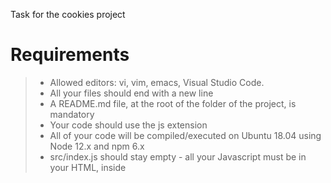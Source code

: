 ﻿Task for the cookies project
# Requirements

> - Allowed editors: vi, vim, emacs, Visual Studio Code.
> - All your files should end with a new line
> - A README.md file, at the root of the folder of the project, is mandatory
> - Your code should use the js extension
> - All of your code will be compiled/executed on Ubuntu 18.04 using Node 12.x and npm 6.x
> - src/index.js should stay empty - all your Javascript must be in your HTML, inside <script>